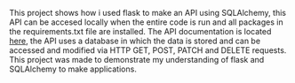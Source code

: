 This project shows how i used flask to make an API using SQLAlchemy, this API can be accesed locally when the entire code is run and all packages in the requirements.txt file are installed. The API documentation is located <a href="https://documenter.getpostman.com/view/2568017/TVRhd9qR#0d46f5c0-0b41-4bf4-af71-70e0c6a7f475">here</a>,
the API uses a database in which the data is stored and can be accessed and modified via HTTP GET, POST, PATCH and DELETE requests. This project was made to demonstrate my understanding of flask and SQLAlchemy to make applications.
